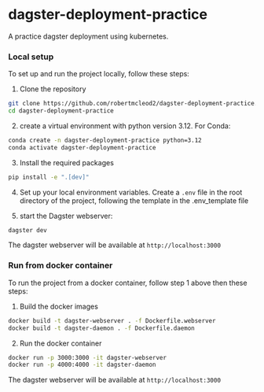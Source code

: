 # dagster-deployment-practice
A practice dagster deployment using kubernetes.

### Local setup

To set up and run the project locally, follow these steps:

1. Clone the repository

```bash
git clone https://github.com/robertmcleod2/dagster-deployment-practice.git
cd dagster-deployment-practice
```

2. create a virtual environment with python version 3.12. For Conda:

```bash
conda create -n dagster-deployment-practice python=3.12
conda activate dagster-deployment-practice
```

3. Install the required packages

```bash
pip install -e ".[dev]"
```

4. Set up your local environment variables. Create a `.env` file in the root directory of the project, following the template in the .env_template file


5. start the Dagster webserver:

```bash
dagster dev
```

The dagster webserver will be available at `http://localhost:3000`

### Run from docker container

To run the project from a docker container, follow step 1 above then these steps:

1. Build the docker images

```bash
docker build -t dagster-webserver . -f Dockerfile.webserver
docker build -t dagster-daemon . -f Dockerfile.daemon
```

2. Run the docker container

```bash
docker run -p 3000:3000 -it dagster-webserver
docker run -p 4000:4000 -it dagster-daemon
```

The dagster webserver will be available at `http://localhost:3000`